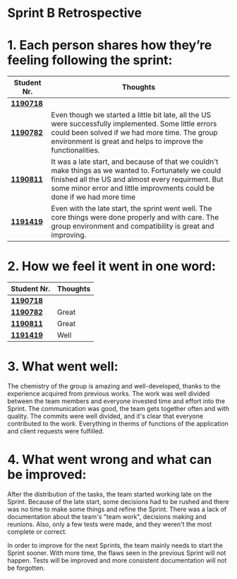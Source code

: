 # Sprint B Retrospective 

# 1. Each person shares how they’re feeling following the sprint:


| Student Nr.	                   | Thoughts			                                                                                                                                                                                                                           |
|------------------------------|---------------------------------------------------------------------------------------------------------------------------------------------------------------------------------------------------------------------------------------|
| **[1190718](/docs/1190718)** |                                                                                                                                                                                                                                       |
| **[1190782](/docs/1190782)** | Even though we started a little bit late, all the US were successfully implemented. Some little errors could been solved if we had more time. The group environment is great and helps to improve the functionalities.	 	             |
| **[1190811](/docs/1190811)** | It was a late start, and because of that we couldn't make things as we wanted to. Fortunately we could finished all the US and almost every requirment. But some minor error and little improvments could be done if we had more time |
| **[1191419](/docs/1191419)** | Even with the late start, the sprint went well. The core things were done properly and with care. The group environment and compatibility is great and improving.                                                                     |

# 2. How we feel it went in one word:

| Student Nr.	                   | Thoughts			 |
|------------------------------|-------------|
| **[1190718](/docs/1190718)** |             |
| **[1190782](/docs/1190782)** | Great	 	    |
| **[1190811](/docs/1190811)** | Great       |
| **[1191419](/docs/1191419)** | Well        |

# 3. What went well:

The chemistry of the group is amazing and well-developed, thanks to the experience acquired from previous works. 
The work was well divided between the team members and everyone invested time and effort into the Sprint. The communication was good,
the team gets together often and with quality. The commits were well divided, and it's clear that everyone
contributed to the work. Everything in therms of functions of the application and client requests were fulfilled.

# 4. What went wrong and what can be improved:

After the distribution of the tasks, the team started working late on the Sprint. Because of the late start, some decisions had to be rushed and 
there was no time to make some things and refine the Sprint. There was a lack of documentation about the team's "team work", decisions making and reunions.
Also, only a few tests were made, and they weren't the most complete or correct.

In order to improve for the next Sprints, the team mainly needs to start the Sprint sooner. With more time, the flaws seen in the previous Sprint 
will not happen. Tests will be improved and more consistent documentation will not be forgotten.

 

